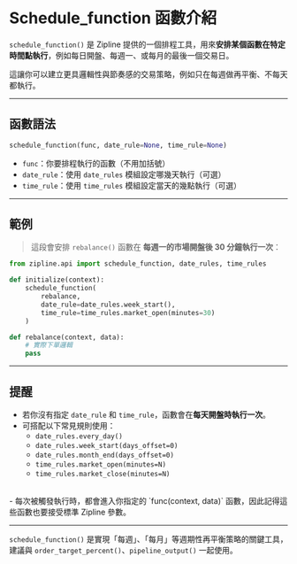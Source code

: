 
# Schedule_function 函數介紹

`schedule_function()` 是 Zipline 提供的一個排程工具，用來**安排某個函數在特定時間點執行**，例如每日開盤、每週一、或每月的最後一個交易日。

這讓你可以建立更具邏輯性與節奏感的交易策略，例如只在每週做再平衡、不每天都執行。

---

## 函數語法

```python
schedule_function(func, date_rule=None, time_rule=None)
```

- `func`：你要排程執行的函數（不用加括號）
- `date_rule`：使用 `date_rules` 模組設定哪幾天執行（可選）
- `time_rule`：使用 `time_rules` 模組設定當天的幾點執行（可選）

---

## 範例

> 這段會安排 `rebalance()` 函數在 **每週一的市場開盤後 30 分鐘執行一次**：

```python
from zipline.api import schedule_function, date_rules, time_rules

def initialize(context):
    schedule_function(
        rebalance,
        date_rule=date_rules.week_start(),
        time_rule=time_rules.market_open(minutes=30)
    )

def rebalance(context, data):
    # 實際下單邏輯
    pass
```

---

## 提醒

- 若你沒有指定 `date_rule` 和 `time_rule`，函數會在**每天開盤時執行一次**。
- 可搭配以下常見規則使用：
  - `date_rules.every_day()`
  - `date_rules.week_start(days_offset=0)`
  - `date_rules.month_end(days_offset=0)`
  - `time_rules.market_open(minutes=N)`
  - `time_rules.market_close(minutes=N)`
<br>
- 每次被觸發執行時，都會進入你指定的 `func(context, data)` 函數，因此記得這些函數也要接受標準 Zipline 參數。

---

`schedule_function()` 是實現「每週」、「每月」等週期性再平衡策略的關鍵工具，建議與 `order_target_percent()`、`pipeline_output()` 一起使用。

